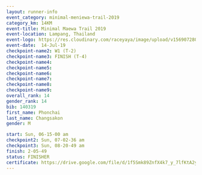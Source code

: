 ```yaml
---
layout: runner-info 
event_category: minimal-meniewa-trail-2019 
category_km: 14KM 
event-title: Minimal Maewa Trail 2019 
event-location: Lampang, Thailand 
event-logo: https://res.cloudinary.com/raceyaya/image/upload/v1569072805/logo/minimal-trail_ktnvsp.jpg 
event-date:  14-Jul-19 
checkpoint-name2: W1 (T-2) 
checkpoint-name3: FINISH (T-4) 
checkpoint-name4: 
checkpoint-name5: 
checkpoint-name6: 
checkpoint-name7: 
checkpoint-name8: 
checkpoint-name9: 
overall_rank: 14
gender_rank: 14
bib: 140319
first_name: Phonchai
last_name: Changsakon
gender: M

start: Sun, 06-15-00 am
checkpoint2: Sun, 07-02-36 am
checkpoint3: Sun, 08-20-49 am
finish: 2-05-49
status: FINISHER
certificate: https://drive.google.com/file/d/1f5Smk89ZnfX4k7_y_7lfKtA2yMcEq2ls/view?usp=sharing
---
```


